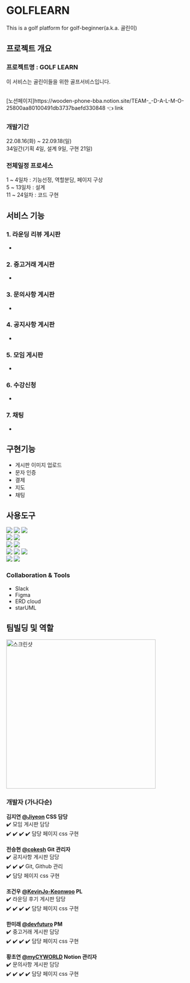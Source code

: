 # GOLFLEARN
This is a golf platform for golf-beginner(a.k.a. 골린이)

## 프로젝트 개요
### 프로젝트명 : GOLF LEARN

이 서비스는 골린이들을 위한 골프서비스입니다.

<br>
[노션페이지]https://wooden-phone-bba.notion.site/TEAM-_-D-A-L-M-O-25800aa80100491db3737baefd330848 👈 link <br>

### 개발기간 <br>
22.08.16(화) ~ 22.09.18(일)<br>
34일간(기획 4일, 설계 9일, 구현 21일)<br>

### 전체일정 프로세스
1 ~ 4일차 : 기능선정, 역할분담, 페이지 구상<br>
5 ~ 13일차 : 설계 <br>
11 ~ 24일차 : 코드 구현<br>

## 서비스 기능

### 1. 라운딩 리뷰 게시판
- 


### 2. 중고거래 게시판
- 

### 3. 문의사항 게시판
- 

### 4. 공지사항 게시판
- 

### 5. 모임 게시판
- 

### 6. 수강신청
- 

### 7. 채팅
- 

## 구현기능
- 게시판 이미지 업로드
- 문자 인증
- 결제
- 지도
- 채팅

## 사용도구
<img src="https://img.shields.io/badge/HTML5-E34F26?style=for-the-badge&logo=HTML5&logoColor=white"> <img src="https://img.shields.io/badge/CSS3-1572B6?style=for-the-badge&logo=CSS3&logoColor=white"> <img src="https://img.shields.io/badge/spring boot-6DB33F?&style=for-the-badge&logo=oracle&logoColor=white"/>   
 <img src="https://img.shields.io/badge/JavaScript-F7DF1E?style=for-the-badge&logo=JavaScript&logoColor=white"> <img src="https://img.shields.io/badge/jQuery-0769AD?style=for-the-badge&logo=jQuery&logoColor=white"><br>
<img src="https://img.shields.io/badge/Apache Tomcat-F8DC75?style=for-the-badge&logo=Apache Tomcat&logoColor=white"> <img src="https://img.shields.io/badge/Oracle-F80000?style=for-the-badge&logo=Oracle&logoColor=white"><br> 
<img src="https://img.shields.io/badge/Docker-2496ED?style=for-the-badge&logo=Docker&logoColor=white">
<img src="https://img.shields.io/badge/Git-F05032?style=for-the-badge&logo=Git&logoColor=white"> <img src="https://img.shields.io/badge/GitHub-181717?style=for-the-badge&logo=GitHub&logoColor=white"><br> <img src="https://img.shields.io/badge/Slack-4A154B?style=for-the-badge&logo=Slack&logoColor=white"> <img src="https://img.shields.io/badge/Discord-5865F2?style=for-the-badge&logo=Discord&logoColor=white">

### Collaboration & Tools
- Slack
- Figma
- ERD cloud
- starUML

## 팀빌딩 및 역할
<img width="397" alt="스크린샷" src="">

### 개발자 (가나다순)<br>
**김지연 [@Jiyeon](https://github.com/JiyeonKimbackend) CSS 담당** <br>
✔️ 모임 게시판 담당<br>
✔️ 
✔️ 
✔️ 
✔️ 담당 페이지 css 구현<br>
<br>
**전승현 [@cokesh](https://github.com/cokesh) Git 관리자**<br>
✔️ 공지사항 게시판 담당<br>
✔️ 
✔️ 
✔️ Git, Github 관리<br>
✔️ 담당 페이지 css 구현<br>
<br>
**조건우 [@KevinJo-Keonwoo](https://github.com/KevinJo-Keonwoo) PL**<br>
✔️ 라운딩 후기 게시판 담당<br>
✔️ 
✔️ 
✔️ 
✔️ 담당 페이지 css 구현<br>
<br>
**한미래 [@devfuturo](https://github.com/devfuturo) PM**<br>
✔️ 중고거래 게시판 담당<br>
✔️ 
✔️ 
✔️ 
✔️ 담당 페이지 css 구현<br>
<br>
**황초연 [@myCYWORLD](https://github.com/myCYWORLD) Notion 관리자**<br>
✔️ 문의사항 게시판 담당<br>
✔️ 
✔️ 
✔️ 
✔️ 담당 페이지 css 구현 <br>
